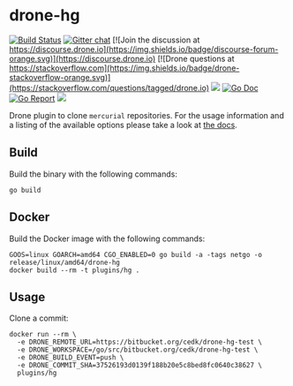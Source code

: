 # drone-hg

[![Build Status](http://cloud.drone.io/api/badges/drone-plugins/drone-hg/status.svg)](http://cloud.drone.io/drone-plugins/drone-hg)
[![Gitter chat](https://badges.gitter.im/drone/drone.png)](https://gitter.im/drone/drone)
[![Join the discussion at https://discourse.drone.io](https://img.shields.io/badge/discourse-forum-orange.svg)](https://discourse.drone.io)
[![Drone questions at https://stackoverflow.com](https://img.shields.io/badge/drone-stackoverflow-orange.svg)](https://stackoverflow.com/questions/tagged/drone.io)
[![](https://images.microbadger.com/badges/image/plugins/hg.svg)](https://microbadger.com/images/plugins/hg "Get your own image badge on microbadger.com")
[![Go Doc](https://godoc.org/github.com/drone-plugins/drone-hg?status.svg)](http://godoc.org/github.com/drone-plugins/drone-hg)
[![Go Report](https://goreportcard.com/badge/github.com/drone-plugins/drone-hg)](https://goreportcard.com/report/github.com/drone-plugins/drone-hg)
[![](https://images.microbadger.com/badges/image/plugins/hg.svg)](https://microbadger.com/images/plugins/hg "Get your own image badge on microbadger.com")

Drone plugin to clone `mercurial` repositories. For the usage information and a listing of the available options please take a look at [the docs](http://plugins.drone.io/drone-plugins/drone-hg/).

## Build

Build the binary with the following commands:

```
go build
```

## Docker

Build the Docker image with the following commands:

```
GOOS=linux GOARCH=amd64 CGO_ENABLED=0 go build -a -tags netgo -o release/linux/amd64/drone-hg
docker build --rm -t plugins/hg .
```

## Usage

Clone a commit:

```
docker run --rm \
  -e DRONE_REMOTE_URL=https://bitbucket.org/cedk/drone-hg-test \
  -e DRONE_WORKSPACE=/go/src/bitbucket.org/cedk/drone-hg-test \
  -e DRONE_BUILD_EVENT=push \
  -e DRONE_COMMIT_SHA=37526193d0139f188b20e5c8bed8fc0640c38627 \
  plugins/hg
```
